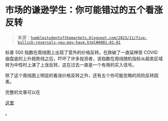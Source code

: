 <!--yml

类别：未分类

日期：2024-05-18 01:23:10

-->

# 市场的谦逊学生：你可能错过的五个看涨反转

> 来源：[`humblestudentofthemarkets.blogspot.com/2023/11/five-bullish-reversals-you-may-have.html#0001-01-01`](https://humblestudentofthemarkets.blogspot.com/2023/11/five-bullish-reversals-you-may-have.html#0001-01-01)

标普 500 指数在周线图上出现了意外的价格反转。在跌破了一直延伸至 COVID 崩盘底的上升趋势线之后，吓坏了许多投资者，该指数在周线随机指标从超卖区域转为中性时上演了上涨反转，这在过去一直是一个有用的买入信号。

除了这个周线图上明显的看涨价格反转之外，还有五个你可能忽略的风险反转因素。

完整的文章可以在

[这里](https://humblestudentofthemarkets.com/2023/11/11/five-bullish-reversals-you-may-have-missed/)

。
